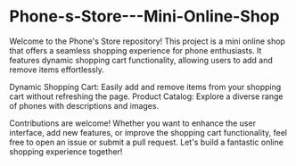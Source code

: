 # Phone-s-Store---Mini-Online-Shop
Welcome to the Phone's Store repository! This project is a mini online shop that offers a seamless shopping experience for phone enthusiasts. It features dynamic shopping cart functionality, allowing users to add and remove items effortlessly.  

Dynamic Shopping Cart: Easily add and remove items from your shopping cart without refreshing the page.
Product Catalog: Explore a diverse range of phones with descriptions and images.

Contributions are welcome! Whether you want to enhance the user interface, add new features, or improve the shopping cart functionality, feel free to open an issue or submit a pull request. Let's build a fantastic online shopping experience together!
